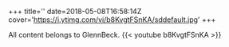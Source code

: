 +++
title=''
date=2018-05-08T16:58:14Z
cover='https://i.ytimg.com/vi/b8KvgtFSnKA/sddefault.jpg'
+++

All content belongs to GlennBeck.
{{< youtube b8KvgtFSnKA >}}
